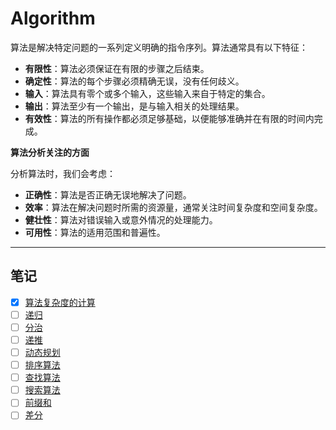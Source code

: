 # Algorithm

算法是解决特定问题的一系列定义明确的指令序列。算法通常具有以下特征：

- **有限性**：算法必须保证在有限的步骤之后结束。
- **确定性**：算法的每个步骤必须精确无误，没有任何歧义。
- **输入**：算法具有零个或多个输入，这些输入来自于特定的集合。
- **输出**：算法至少有一个输出，是与输入相关的处理结果。
- **有效性**：算法的所有操作都必须足够基础，以便能够准确并在有限的时间内完成。

**算法分析关注的方面**

分析算法时，我们会考虑：

- **正确性**：算法是否正确无误地解决了问题。
- **效率**：算法在解决问题时所需的资源量，通常关注时间复杂度和空间复杂度。
- **健壮性**：算法对错误输入或意外情况的处理能力。
- **可用性**：算法的适用范围和普遍性。

---

## 笔记

- [X] [算法复杂度的计算](./笔记/算法/算法复杂度.md)
- [ ] [递归](./笔记/算法/递归.md)
- [ ] [分治](./笔记/算法/分治.md)
- [ ] [递推](./笔记/算法/递推.md)
- [ ] [动态规划](./笔记/算法/dp.md)
- [ ] [排序算法](./笔记/算法/排序算法.md)
- [ ] [查找算法](./笔记/算法/查找算法.md)
- [ ] [搜索算法](./笔记/算法/搜索算法.md)
- [ ] [前缀和](./笔记/算法/前缀和.md)
- [ ] [差分](./笔记/算法/)
